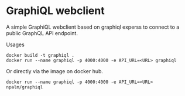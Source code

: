 # GraphiQL webclient

A simple GraphiQL webclient based on graphiql experss to connect to a public GraphQL API endpoint.

Usages
```
docker build -t graphiql .
docker run --name graphiql -p 4000:4000 -e API_URL=<URL> graphiql
```

Or directly via the image on docker hub.
```
docker run --name graphiql -p 4000:4000 -e API_URL=<URL> npalm/graphiql
```
